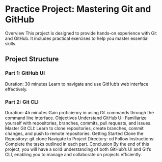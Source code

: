 # Practice Project: Mastering Git and GitHub
Overview
This project is designed to provide hands-on experience with Git and GitHub. It includes practical exercises to help you master essential skills.

## Project Structure
### Part 1: GitHub UI
Duration: 30 minutes
Learn to navigate and use GitHub’s web interface effectively.
### Part 2: Git CLI
Duration: 45 minutes
Gain proficiency in using Git commands through the command line interface.
Objectives
Understand GitHub UI: Familiarize yourself with repositories, branches, commits, pull requests, and issues.
Master Git CLI: Learn to clone repositories, create branches, commit changes, and push to remote repositories.
Getting Started
Clone the Repository: git clone <repository-url>
Navigate to Project Directory: cd <project-directory>
Follow Instructions: Complete the tasks outlined in each part.
Conclusion
By the end of this project, you will have a solid understanding of both GitHub’s UI and Git’s CLI, enabling you to manage and collaborate on projects efficiently.
